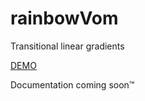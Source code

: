# rainbowVom
Transitional linear gradients

<a href="http://shannanigans.github.io/rainbowVom/">DEMO</a>

Documentation coming soon&#x2122;
